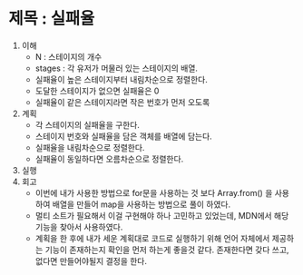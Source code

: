 # 제목 : 실패율

1. 이해
    - N : 스테이지의 개수
    - stages : 각 유저가 머물러 있는 스테이지의 배열.
    - 실패율이 높은 스테이지부터 내림차순으로 정렬한다.
    - 도달한 스테이지가 없으면 실패율은 0
    - 실패율이 같은 스테이지라면 작은 번호가 먼저 오도록
2. 계획
    - 각 스테이지의 실패율을 구한다.
    - 스테이지 번호와 실패율을 담은 객체를 배열에 담는다.
    - 실패율을 내림차순으로 정렬한다.
    - 실패율이 동일하다면 오름차순으로 정렬한다.
3. 실행
4. 회고
    - 이번에 내가 사용한 방법으로 for문을 사용하는 것 보다 Array.from() 을 사용하여 배열을 만들어 map을 사용하는 방법으로 풀이 하였다.
    - 멀티 소트가 필요해서 이걸 구현해야 하나 고민하고 있었는데, MDN에서 해당 기능을 찾아서 사용하였다.
    - 계획을 한 후에 내가 세운 계획대로 코드로 실행하기 위해 언어 자체에서 제공하는 기능이 존재하는지 확인을 먼저 하는게 좋을것 같다. 존재한다면 갖다 쓰고, 없다면 만들어야될지 결정을 한다.

